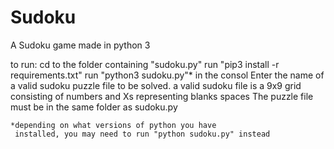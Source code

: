 # Sudoku
A Sudoku game made in python 3

to run: 
    cd to the folder containing "sudoku.py"
    run "pip3 install -r requirements.txt"
    run "python3 sudoku.py"* in the consol
    Enter the name of a valid sudoku puzzle file to be solved.
        a valid sudoku file is a 9x9 grid consisting of numbers and 
          Xs representing blanks spaces
        The puzzle file must be in the same folder as sudoku.py

    *depending on what versions of python you have 
     installed, you may need to run "python sudoku.py" instead
